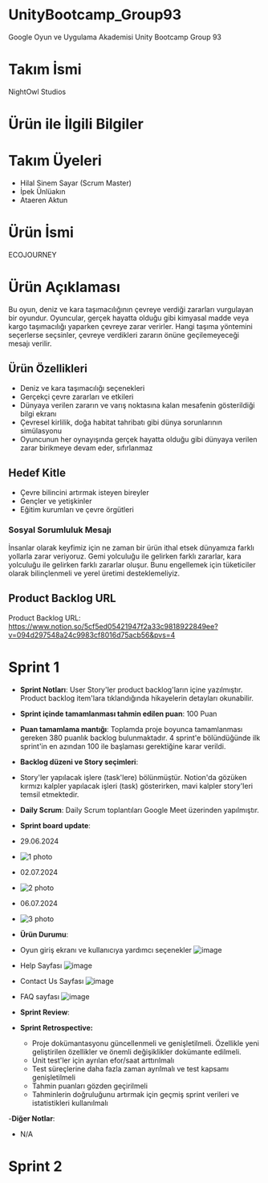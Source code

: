 # UnityBootcamp_Group93
Google Oyun ve Uygulama Akademisi Unity Bootcamp Group 93

# Takım İsmi
NightOwl Studios

# Ürün ile İlgili Bilgiler
# Takım Üyeleri
- Hilal Sinem Sayar (Scrum Master)
- İpek Ünlüakın
- Ataeren Aktun

# Ürün İsmi
ECOJOURNEY

# Ürün Açıklaması

Bu oyun, deniz ve kara taşımacılığının çevreye verdiği zararları vurgulayan bir oyundur. Oyuncular, gerçek hayatta olduğu gibi kimyasal madde veya kargo taşımacılığı yaparken çevreye zarar verirler. Hangi taşıma yöntemini seçerlerse seçsinler, çevreye verdikleri zararın önüne geçilemeyeceği mesajı verilir. 

## Ürün Özellikleri
- Deniz ve kara taşımacılığı seçenekleri
- Gerçekçi çevre zararları ve etkileri
- Dünyaya verilen zararın ve varış noktasına kalan mesafenin gösterildiği bilgi ekranı
- Çevresel kirlilik, doğa habitat tahribatı gibi dünya sorunlarının simülasyonu
- Oyuncunun her oynayışında gerçek hayatta olduğu gibi dünyaya verilen zarar birikmeye devam eder, sıfırlanmaz

## Hedef Kitle
- Çevre bilincini artırmak isteyen bireyler
- Gençler ve yetişkinler
- Eğitim kurumları ve çevre örgütleri

### Sosyal Sorumluluk Mesajı
İnsanlar olarak keyfimiz için ne zaman bir ürün ithal etsek dünyamıza farklı yollarla zarar veriyoruz. Gemi yolculuğu ile gelirken farklı zararlar, kara yolculuğu ile gelirken farklı zararlar oluşur. Bunu engellemek için tüketiciler olarak bilinçlenmeli ve yerel üretimi desteklemeliyiz.

## Product Backlog URL
Product Backlog URL:
https://www.notion.so/5cf5ed05421947f2a33c9818922849ee?v=094d297548a24c9983cf8016d75acb56&pvs=4

# Sprint 1
- **Sprint Notları**: User Story'ler product backlog'ların içine yazılmıştır. Product backlog item'lara tıklandığında hikayelerin detayları okunabilir.

- **Sprint içinde tamamlanması tahmin edilen puan**: 100 Puan

- **Puan tamamlama mantığı**: Toplamda proje boyunca tamamlanması gereken 380 puanlık backlog bulunmaktadır. 4 sprint'e bölündüğünde ilk sprint'in en azından 100 ile başlaması gerektiğine karar verildi.

- **Backlog düzeni ve Story seçimleri**:

- Story'ler yapılacak işlere (task'lere) bölünmüştür. Notion'da gözüken kırmızı kalpler yapılacak işleri (task) gösterirken, mavi kalpler story'leri temsil etmektedir.

- **Daily Scrum**: Daily Scrum toplantıları Google Meet üzerinden yapılmıştır.

- **Sprint board update**:
- 29.06.2024
- ![1 photo](https://github.com/user-attachments/assets/686c0984-d58e-4945-9ddb-84d14a192e1a)
- 02.07.2024
- ![2 photo](https://github.com/user-attachments/assets/23acdada-7f43-44bb-a1b3-3b89b127b1ae)
- 06.07.2024
- ![3 photo](https://github.com/user-attachments/assets/dedf4dc3-3d9b-4c08-b454-96c8b704c933)


- **Ürün Durumu**:
- Oyun giriş ekranı ve kullanıcıya yardımcı seçenekler
![image](https://github.com/user-attachments/assets/f738636e-2968-4510-8673-be696c06e238)
- Help Sayfası
![image](https://github.com/user-attachments/assets/f24cd197-973a-46eb-93fa-e9941f6f5f43)
- Contact Us Sayfası
![image](https://github.com/user-attachments/assets/81c781dc-da0e-4dcc-a531-07be3165f8d7)
- FAQ sayfası
![image](https://github.com/user-attachments/assets/86a49505-7514-4b28-81d1-ca77dcd6fd41)


- **Sprint Review**: 

- **Sprint Retrospective:**
  - Proje dokümantasyonu güncellenmeli ve genişletilmeli. Özellikle yeni geliştirilen özellikler ve önemli değişiklikler dokümante edilmeli.
  - Unit test'ler için ayrılan efor/saat arttırılmalı
  - Test süreçlerine daha fazla zaman ayrılmalı ve test kapsamı genişletilmeli
  - Tahmin puanları gözden geçirilmeli
  - Tahminlerin doğruluğunu artırmak için geçmiş sprint verileri ve istatistikleri kullanılmalı


-**Diğer Notlar**:
- N/A

# Sprint 2


